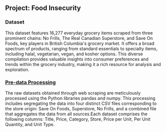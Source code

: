 ﻿## Project: Food Insecurity

### Dataset
This dataset features 16,277 everyday grocery items scraped from three prominent chains: No Frills, The Real Canadian Superstore, and Save On Foods, key players in British Columbia's grocery market. It offers a broad spectrum of products, ranging from standard essentials to specialty items, including halal, vegetarian, vegan, and kosher options. This diverse compilation provides valuable insights into consumer preferences and trends within the grocery industry, making it a rich resource for analysis and exploration.
### [Pre-data Processing](https://github.com/ChenyiAXu/FinalProjectAI4Good/blob/main/Data%20Processing/predata_processing.ipynb) 
The raw datasets obtained through web scraping are meticulously processed using the Python libraries pandas and numpy. This processing includes segregating the data into four distinct CSV files corresponding to the store origin: Save On Foods, Superstore, No Frills, and a combined file that aggregates the data from all sources.Each dataset comprises the following columns: Title, Price, Category, Store, Price per Unit, Per Unit Quantity, and Unit Type. 
